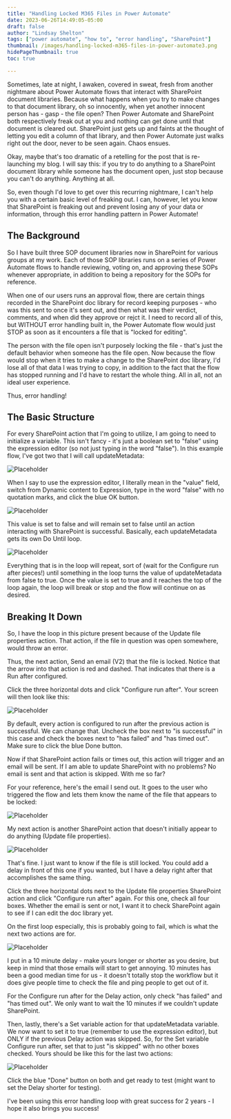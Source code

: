 ```yaml
---
title: "Handling Locked M365 Files in Power Automate"
date: 2023-06-26T14:49:05-05:00
draft: false
author: "Lindsay Shelton"
tags: ["power automate", "how to", "error handling", "SharePoint"]
thumbnail: /images/handling-locked-m365-files-in-power-automate3.png
hidePageThumbnail: true
toc: true

---
```


Sometimes, late at night, I awaken, covered in sweat, fresh from another nightmare about Power Automate flows that interact with SharePoint document libraries.  Because what happens when you try to make changes to that document library, oh so innocently, when yet another innocent person has - gasp - the file open?  Then Power Automate and SharePoint both respectively freak out at you and nothing can get done until that document is cleared out.  SharePoint just gets up and faints at the thought of letting you edit a column of that library, and then Power Automate just walks right out the door, never to be seen again.  Chaos ensues.

Okay, maybe that's too dramatic of a retelling for the post that is re-launching my blog.  I will say this: if you try to do anything to a SharePoint document library while someone has the document open, just stop because you can't do anything.  Anything at all.

So, even though I'd love to get over this recurring nightmare, I can't help you with a certain basic level of freaking out.  I can, however, let you know that SharePoint is freaking out and prevent losing any of your data or information, through this error handling pattern in Power Automate!

## The Background

So I have built three SOP document libraries now in SharePoint for various groups at my work.  Each of those SOP libraries runs on a series of Power Automate flows to handle reviewing, voting on, and approving these SOPs whenever appropriate, in addition to being a repository for the SOPs for reference.

When one of our users runs an approval flow, there are certain things recorded in the SharePoint doc library for record keeping purposes - who was this sent to once it's sent out, and then what was their verdict, comments, and when did they approve or rejct it.  I need to record all of this, but WITHOUT error handling built in, the Power Automate flow would just STOP as soon as it encounters a file that is "locked for editing".  

The person with the file open isn't purposely locking the file - that's just the default behavior when someone has the file open.  Now because the flow would stop when it tries to make a change to the SharePoint doc library, I'd lose all of that data I was trying to copy, in addition to the fact that the flow has stopped running and I'd have to restart the whole thing.  All in all, not an ideal user experience.

Thus, error handling!

## The Basic Structure

For every SharePoint action that I'm going to utilize, I am going to need to initialize a variable.  This isn't fancy - it's just a boolean set to "false" using the expression editor (so not just typing in the word "false").  In this example flow, I've got two that I will call updateMetadata:

![Placeholder](/images/handling-locked-m365-files-in-power-automate1.png)

When I say to use the expression editor, I literally mean in the "value" field, switch from Dynamic content to Expression, type in the word "false" with no quotation marks, and click the blue OK button.

![Placeholder](/images/handling-locked-m365-files-in-power-automate2.png)

This value is set to false and will remain set to false until an action interacting with SharePoint is successful.  Basically, each updateMetadata gets its own Do Until loop.

![Placeholder](/images/handling-locked-m365-files-in-power-automate3.png)

Everything that is in the loop will repeat, sort of (wait for the Configure run after pieces!) until something in the loop turns the value of updateMetadata from false to true.  Once the value is set to true and it reaches the top of the loop again, the loop will break or stop and the flow will continue on as desired.

## Breaking It Down

So, I have the loop in this picture present because of the Update file properties action.  That action, if the file in question was open somewhere, would throw an error.

Thus, the next action, Send an email (V2) that the file is locked.  Notice that the arrow into that action is red and dashed.  That indicates that there is a Run after configured.

Click the three horizontal dots and click "Configure run after".  Your screen will then look like this:

![Placeholder](/images/handling-locked-m365-files-in-power-automate4.png)

By default, every action is configured to run after the previous action is successful.  We can change that.  Uncheck the box next to "is successful" in this case and check the boxes next to "has failed" and "has timed out".  Make sure to click the blue Done button.  

Now if that SharePoint action fails or times out, this action will trigger and an email will be sent.  If I am able to update SharePoint with no problems?  No email is sent and that action is skipped.  With me so far?

For your reference, here's the email I send out.  It goes to the user who triggered the flow and lets them know the name of the file that appears to be locked:

![Placeholder](/images/handling-locked-m365-files-in-power-automate5.png)

My next action is another SharePoint action that doesn't initially appear to do anything (Update file properties).  

![Placeholder](/images/handling-locked-m365-files-in-power-automate6.png)

That's fine.  I just want to know if the file is still locked.  You could add a delay in front of this one if you wanted, but I have a delay right after that accomplishes the same thing.

Click the three horizontal dots next to the Update file properties SharePoint action and click "Configure run after" again.  For this one, check all four boxes.  Whether the email is sent or not, I want it to check SharePoint again to see if I can edit the doc library yet.

On the first loop especially, this is probably going to fail, which is what the next two actions are for.

![Placeholder](/images/handling-locked-m365-files-in-power-automate7.png)

I put in a 10 minute delay - make yours longer or shorter as you desire, but keep in mind that those emails will start to get annoying.  10 minutes has been a good median time for us - it doesn't totally stop the workflow but it does give people time to check the file and ping people to get out of it.

For the Configure run after for the Delay action, only check "has failed" and "has timed out".  We only want to wait the 10 minutes if we couldn't update SharePoint.

Then, lastly, there's a Set variable action for that updateMetadata variable.  We now want to set it to true (remember to use the expression editor), but ONLY if the previous Delay action was skipped.  So, for the Set variable Configure run after, set that to just "is skipped" with no other boxes checked.  Yours should be like this for the last two actions:

![Placeholder](/images/handling-locked-m365-files-in-power-automate8.png)

Click the blue "Done" button on both and get ready to test (might want to set the Delay shorter for testing).

I've been using this error handling loop with great success for 2 years - I hope it also brings you success!